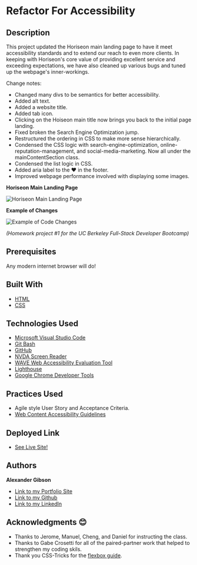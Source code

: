 # Refactor For Accessibility

## Description

This project updated the Horiseon main landing page to have it meet accessibility standards and to extend our reach to even more clients. In keeping with Horiseon's core value of providing excellent service and exceeding expectations, we have also cleaned up various bugs and tuned up the webpage's inner-workings. 

Change notes:
- Changed many divs to be semantics for better accessibility.
- Added alt text.
- Added a website title.
- Added tab icon.
- Clicking on the Hoiseon main title now brings you back to the initial page landing.
- Fixed broken the Search Engine Optimization jump.
- Restructured the ordering in CSS to make more sense hierarchically.
- Condensed the CSS logic with search-engine-optimization, online-reputation-management, and social-media-marketing. Now all under the mainContentSection class.
- Condensed the list logic in CSS.
- Added aria label to the ❤️ in the footer.
- Improved webpage performance involved with displaying some images.


**Horiseon Main Landing Page**

![Horiseon Main Landing Page](https://github.com/argibson02/RefactorForAccessibility/blob/main/Reference%20Images/01-html-css-git-homework-demo.png?raw=true)


**Example of Changes**

![Example of Code Changes](https://github.com/argibson02/RefactorForAccessibility/blob/main/Reference%20Images/Example-of-Code-Changes.png?raw=true)

*(Homework project #1 for the UC Berkeley Full-Stack Developer Bootcamp)*

## Prerequisites
Any modern internet browser will do!

## Built With

* [HTML](https://developer.mozilla.org/en-US/docs/Web/HTML)
* [CSS](https://developer.mozilla.org/en-US/docs/Web/CSS)

## Technologies Used

* [Microsoft Visual Studio Code](https://code.visualstudio.com/)
* [Git Bash](https://git-scm.com/downloads)
* [GitHub](https://github.com/)
* [NVDA Screen Reader](https://www.nvaccess.org/)
* [WAVE Web Accessibility Evaluation Tool](https://wave.webaim.org/)
* [Lighthouse](https://developers.google.com/web/tools/lighthouse/)
* [Google Chrome Developer Tools](https://developer.chrome.com/docs/devtools/)

## Practices Used

* Agile style User Story and Acceptance Criteria.
* [Web Content Accessibility Guidelines](https://www.w3.org/WAI/standards-guidelines/wcag/)

## Deployed Link

* [See Live Site!](https://argibson02.github.io/RefactorForAccessibility/)

## Authors

**Alexander Gibson** 

- [Link to my Portfolio Site](https://argibson02.github.io/)
- [Link to my Github](https://github.com/argibson02)
- [Link to my LinkedIn](www.linkedin.com/in/alexander-gibson-1b0bb6105)

## Acknowledgments 😊

- Thanks to Jerome, Manuel, Cheng, and Daniel for instructing the class.
- Thanks to Gabe Crosetti for all of the paired-partner work that helped to strengthen my coding skils. 
- Thank you CSS-Tricks for the [flexbox guide](https://css-tricks.com/snippets/css/a-guide-to-flexbox/).